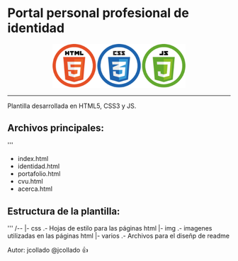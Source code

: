 # Portal personal profesional de identidad
<p align="center">
<img src="varios/logos.png" width="300">
</p>

---
Plantilla desarrollada en HTML5, CSS3 y JS.

Archivos principales:
---
'''
- index.html
- identidad.html
- portafolio.html
- cvu.html
- acerca.html

Estructura de la plantilla:
---
'''
/--
|- css .- Hojas de estilo para las páginas html
|- img .- imagenes utilizadas en las páginas html
|- varios .- Archivos para el diseñp de readme

Autor:
jcollado
@jcollado :+1:
